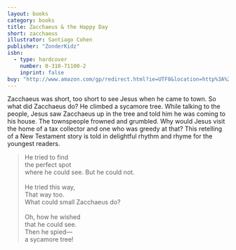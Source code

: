 ```yaml
---
layout: books
category: books
title: Zacchaeus & the Happy Day
short: zacchaeus
illustrator: Santiago Cohen
publisher: "ZonderKidz"
isbn:
  - type: hardcover
    number: 0-310-71100-2
    inprint: false
buy: "http://www.amazon.com/gp/redirect.html?ie=UTF8&location=http%3A%2F%2Fwww.amazon.com%2FZacchaeus-Happy-Rhonda-Gowler-Greene%2Fdp%2F0310711002%2F&tag=rhondgowlegre-20&linkCode=ur2&camp=1789&creative=9325"
---
```


Zacchaeus was short, too short to see Jesus when he came to town. So what did Zacchaeus do? He climbed a sycamore tree. While talking to the people, Jesus saw Zacchaeus up in the tree and told him he was coming to his house. The townspeople frowned and grumbled. Why would Jesus visit the home of a tax collector and one who was greedy at that? This retelling of a New Testament story is told in delightful rhythm and rhyme for the youngest readers.

<blockquote class="excerpt"><p2 class="excerpt">
He tried to find <br />
the perfect spot <br />
where he could see. But he could not.
<br /><br />
He tried this way, <br />
That way too. <br />
What could small Zacchaeus do?
<br /><br />
Oh, how he wished <br />
that he could see. <br />
Then he spied— <br />
a sycamore tree!
</p2></blockquote>